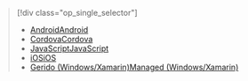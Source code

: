 > [!div class="op_single_selector"]
> * [<span data-ttu-id="affbc-101">Android</span><span class="sxs-lookup"><span data-stu-id="affbc-101">Android</span></span>](../articles/app-service-mobile/app-service-mobile-android-how-to-use-client-library.md)
> * [<span data-ttu-id="affbc-102">Cordova</span><span class="sxs-lookup"><span data-stu-id="affbc-102">Cordova</span></span>](../articles/app-service-mobile/app-service-mobile-cordova-how-to-use-client-library.md)
> * [<span data-ttu-id="affbc-103">JavaScript</span><span class="sxs-lookup"><span data-stu-id="affbc-103">JavaScript</span></span>](../articles/app-service-mobile/app-service-mobile-html-how-to-use-client-library.md)
> * [<span data-ttu-id="affbc-104">iOS</span><span class="sxs-lookup"><span data-stu-id="affbc-104">iOS</span></span>](../articles/app-service-mobile/app-service-mobile-ios-how-to-use-client-library.md)
> * [<span data-ttu-id="affbc-105">Gerido (Windows/Xamarin)</span><span class="sxs-lookup"><span data-stu-id="affbc-105">Managed (Windows/Xamarin)</span></span>](../articles/app-service-mobile/app-service-mobile-dotnet-how-to-use-client-library.md)
> 
> 

